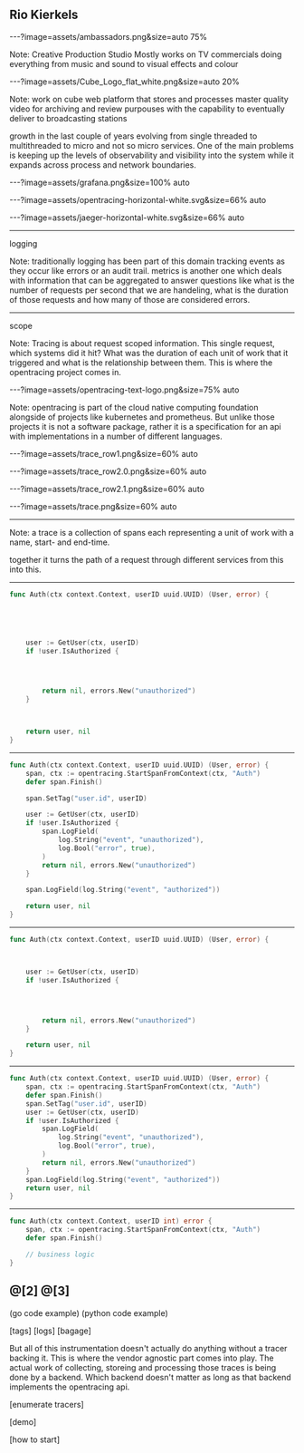 ## Rio Kierkels

---?image=assets/ambassadors.png&size=auto 75%

Note:
Creative Production Studio
Mostly works on TV commercials doing everything from music and sound to visual effects and colour

---?image=assets/Cube_Logo_flat_white.png&size=auto 20%

Note:
work on cube
web platform that stores and processes master quality video for archiving and review purpouses
with the capability to eventually deliver to broadcasting stations

growth in the last couple of years evolving
from single threaded to multithreaded to micro and not so micro services.
One of the main problems is keeping up the levels of observability and visibility
into the system while it expands across process and network boundaries.

---?image=assets/grafana.png&size=100% auto

---?image=assets/opentracing-horizontal-white.svg&size=66% auto

---?image=assets/jaeger-horizontal-white.svg&size=66% auto

---

logging 

Note:
traditionally logging has been part of this domain tracking events as they occur like errors or an audit trail.
metrics is another one which deals with information that can be aggregated to answer questions like
what is the number of requests per second that we are handeling, what is the duration of those requests
and how many of those are considered errors.

---

scope

Note:
Tracing is about request scoped information. This single request, which systems did it hit? What was the duration of each unit of work that it triggered and what is the relationship between them. This is where the opentracing project comes in.

---?image=assets/opentracing-text-logo.png&size=75% auto

Note:
opentracing is part of the cloud native computing foundation alongside of projects like kubernetes and prometheus. 
But unlike those projects it is not a software package, rather it is a specification for an api with implementations in a number of different languages.

---?image=assets/trace_row1.png&size=60% auto

---?image=assets/trace_row2.0.png&size=60% auto

---?image=assets/trace_row2.1.png&size=60% auto

---?image=assets/trace.png&size=60% auto

---

Note:
a trace is a collection of spans each representing a unit of work with a name, start- and end-time.

together it turns the path of a request through different services from this into this.

---

```go
func Auth(ctx context.Context, userID uuid.UUID) (User, error) {





    user := GetUser(ctx, userID)
    if !user.IsAuthorized {




        return nil, errors.New("unauthorized")
    }



    return user, nil
}
```
---
```go
func Auth(ctx context.Context, userID uuid.UUID) (User, error) {
    span, ctx := opentracing.StartSpanFromContext(ctx, "Auth")
    defer span.Finish()

    span.SetTag("user.id", userID)

    user := GetUser(ctx, userID)
    if !user.IsAuthorized {
        span.LogField(
            log.String("event", "unauthorized"),
            log.Bool("error", true),
        )
        return nil, errors.New("unauthorized")
    }

    span.LogField(log.String("event", "authorized"))

    return user, nil
}
```
---
```go
func Auth(ctx context.Context, userID uuid.UUID) (User, error) {



    user := GetUser(ctx, userID)
    if !user.IsAuthorized {




        return nil, errors.New("unauthorized")
    }

    return user, nil
}
```
---
```go
func Auth(ctx context.Context, userID uuid.UUID) (User, error) {
    span, ctx := opentracing.StartSpanFromContext(ctx, "Auth")
    defer span.Finish()
    span.SetTag("user.id", userID)
    user := GetUser(ctx, userID)
    if !user.IsAuthorized {
        span.LogField(
            log.String("event", "unauthorized"),
            log.Bool("error", true),
        )
        return nil, errors.New("unauthorized")
    }
    span.LogField(log.String("event", "authorized"))
    return user, nil
}
```
---
```go
func Auth(ctx context.Context, userID int) error {
    span, ctx := opentracing.StartSpanFromContext(ctx, "Auth")
    defer span.Finish()

    // business logic
}
```
@[2]
@[3]
---

(go code example)
(python code example)

[tags]
[logs]
[bagage]

But all of this instrumentation doesn't actually do anything without a tracer backing it. This is where the vendor agnostic part comes into play.
The actual work of collecting, storeing and processing those traces is being done by a backend. Which backend doesn't matter as long as that backend implements the opentracing api.

[enumerate tracers]

[demo]

[how to start]